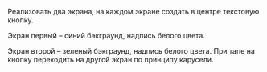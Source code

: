 Реализовать два экрана, на каждом экране создать в центре текстовую кнопку.

Экран первый – синий бэкграунд, надпись белого цвета.

Экран второй – зеленый бэкграунд, надпись белого цвета.
При тапе на кнопку переходить на другой экран по принципу карусели.
